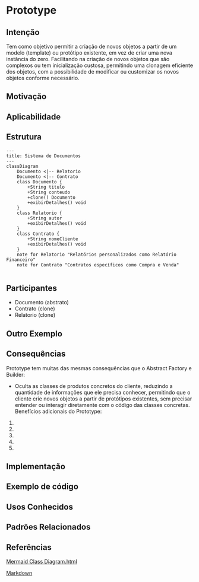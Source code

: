 # Prototype

## Intenção

Tem como objetivo permitir a criação de novos objetos a partir de um modelo (template) ou protótipo existente, em vez de criar uma nova instância do zero. Facilitando na criação de novos objetos que são complexos ou tem inicialização custosa, permitindo uma clonagem eficiente dos objetos, com a possibilidade de modificar ou customizar os novos objetos conforme necessário.



## Motivação




## Aplicabilidade



## Estrutura

```mermaid
---
title: Sistema de Documentos
---
classDiagram
    Documento <|-- Relatorio
    Documento <|-- Contrato
    class Documento {
        +String titulo
        +String conteudo
        +clone() Documento
        +exibirDetalhes() void
    }
    class Relatorio {
        +String autor
        +exibirDetalhes() void
    }
    class Contrato {
        +String nomeCliente
        +exibirDetalhes() void
    }
    note for Relatorio "Relatórios personalizados como Relatório Financeiro"
    note for Contrato "Contratos específicos como Compra e Venda"


```
## Participantes 
- Documento (abstrato)
- Contrato (clone)
- Relatorio (clone)

## Outro Exemplo


## Consequências
Prototype tem muitas das mesmas consequências que o Abstract Factory e Builder:
- Oculta as classes de produtos concretos do cliente, reduzindo a quantidade de informações que ele precisa conhecer, permitindo que o cliente crie novos objetos a partir de protótipos existentes, sem precisar entender ou interagir diretamente com o código das classes concretas.
Benefícios adicionais do Prototype:
1.
2.
3.
4.
5.


## Implementação 


## Exemplo de código 

## Usos Conhecidos 

## Padrões Relacionados 

## Referências 

[Mermaid Class Diagram.html](https://mermaid.js.org/syntax/classDiagram.html)

[Markdown](https://docs.github.com/pt/get-started/writing-on-github/getting-started-with-writing-and-formatting-on-github/basic-writing-and-formatting-syntax)
